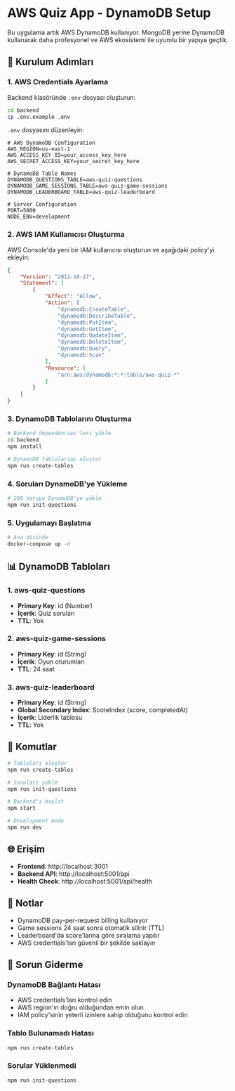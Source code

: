 # AWS Quiz App - DynamoDB Setup

Bu uygulama artık AWS DynamoDB kullanıyor. MongoDB yerine DynamoDB kullanarak daha profesyonel ve AWS ekosistemi ile uyumlu bir yapıya geçtik.

## 🚀 Kurulum Adımları

### 1. AWS Credentials Ayarlama

Backend klasöründe `.env` dosyası oluşturun:

```bash
cd backend
cp .env.example .env
```

`.env` dosyasını düzenleyin:

```env
# AWS DynamoDB Configuration
AWS_REGION=us-east-1
AWS_ACCESS_KEY_ID=your_access_key_here
AWS_SECRET_ACCESS_KEY=your_secret_key_here

# DynamoDB Table Names
DYNAMODB_QUESTIONS_TABLE=aws-quiz-questions
DYNAMODB_GAME_SESSIONS_TABLE=aws-quiz-game-sessions
DYNAMODB_LEADERBOARD_TABLE=aws-quiz-leaderboard

# Server Configuration
PORT=5000
NODE_ENV=development
```

### 2. AWS IAM Kullanıcısı Oluşturma

AWS Console'da yeni bir IAM kullanıcısı oluşturun ve aşağıdaki policy'yi ekleyin:

```json
{
    "Version": "2012-10-17",
    "Statement": [
        {
            "Effect": "Allow",
            "Action": [
                "dynamodb:CreateTable",
                "dynamodb:DescribeTable",
                "dynamodb:PutItem",
                "dynamodb:GetItem",
                "dynamodb:UpdateItem",
                "dynamodb:DeleteItem",
                "dynamodb:Query",
                "dynamodb:Scan"
            ],
            "Resource": [
                "arn:aws:dynamodb:*:*:table/aws-quiz-*"
            ]
        }
    ]
}
```

### 3. DynamoDB Tablolarını Oluşturma

```bash
# Backend dependencies'leri yükle
cd backend
npm install

# DynamoDB tablolarını oluştur
npm run create-tables
```

### 4. Soruları DynamoDB'ye Yükleme

```bash
# 200 soruyu DynamoDB'ye yükle
npm run init-questions
```

### 5. Uygulamayı Başlatma

```bash
# Ana dizinde
docker-compose up -d
```

## 📊 DynamoDB Tabloları

### 1. aws-quiz-questions
- **Primary Key**: id (Number)
- **İçerik**: Quiz soruları
- **TTL**: Yok

### 2. aws-quiz-game-sessions
- **Primary Key**: id (String)
- **İçerik**: Oyun oturumları
- **TTL**: 24 saat

### 3. aws-quiz-leaderboard
- **Primary Key**: id (String)
- **Global Secondary Index**: ScoreIndex (score, completedAt)
- **İçerik**: Liderlik tablosu
- **TTL**: Yok

## 🔧 Komutlar

```bash
# Tabloları oluştur
npm run create-tables

# Soruları yükle
npm run init-questions

# Backend'i başlat
npm start

# Development mode
npm run dev
```

## 🌐 Erişim

- **Frontend**: http://localhost:3001
- **Backend API**: http://localhost:5001/api
- **Health Check**: http://localhost:5001/api/health

## 📝 Notlar

- DynamoDB pay-per-request billing kullanıyor
- Game sessions 24 saat sonra otomatik silinir (TTL)
- Leaderboard'da score'larına göre sıralama yapılır
- AWS credentials'ları güvenli bir şekilde saklayın

## 🚨 Sorun Giderme

### DynamoDB Bağlantı Hatası
- AWS credentials'ları kontrol edin
- AWS region'ın doğru olduğundan emin olun
- IAM policy'sinin yeterli izinlere sahip olduğunu kontrol edin

### Tablo Bulunamadı Hatası
```bash
npm run create-tables
```

### Sorular Yüklenmedi
```bash
npm run init-questions
```

